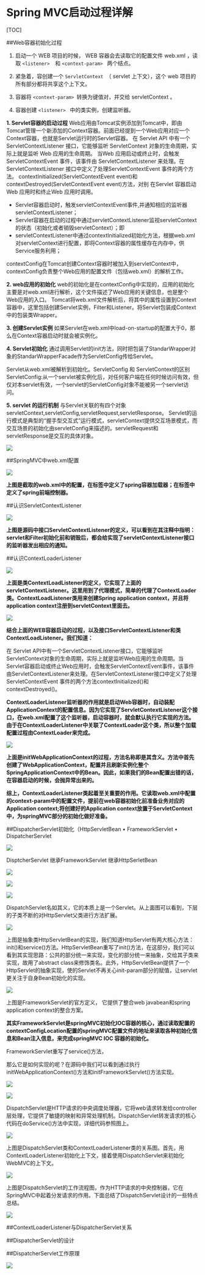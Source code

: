 # Spring MVC启动过程详解

[TOC]

##Web容器初始化过程

1. 启动一个 WEB 项目的时候， WEB 容器会去读取它的配置文件 web.xml ，读取  `<listener>  `和  `<context-param> ` 两个结点。


2. 紧急着，容创建一个  `ServletContext `（ servlet 上下文），这个 web 项目的所有部分都将共享这个上下文。


3. 容器将 ` <context-param>  `转换为键值对，并交给 servletContext 。
4. 容器创建  `<listener> ` 中的类实例，创建监听器。


**1. Servlet容器的启动过程** 
Web应用由Tomcat实例添加到Tomcat中，即由Tomcat管理一个新添加的Context容器。前面已经提到一个Web应用对应一个Context容器，也就是Servlet运行时的Servlet容器。 
在 Servlet API 中有一个 ServletContextListener 接口，它能够监听 ServletContext 对象的生命周期，实际上就是监听 Web 应用的生命周期。 
当Web 应用启动或终止时，会触发ServletContextEvent 事件，该事件由 ServletContextListener 来处理。在 ServletContextListener 接口中定义了处理ServletContextEvent 事件的两个方法。 contextInitialized(ServletContextEvent event)和contextDestroyed(ServletContextEvent event)方法，对别 在Servlet 容器启动Web 应用时和终止Web 应用时调用。

- Servlet容器启动时，触发servletContextEvent事件,并通知相应的监听器servletContextListener；
- Servlet容器在启动的过程中通过servletContextListener监视servletContext的状态（初始化或者销毁servletContext）；即
- servletContextListener中通过contextInitialized初始化方法，根据web.xml对servletContext进行配置，即将Context容器的属性缓存在内存中，供Service服务利用；

contextConfig在Tomcat创建Context容器时被加入到servletContext中，contextConfig负责整个Web应用的配置文件（包括web.xml）的解析工作。

**2. web应用的初始化** 
web的初始化是在contextConfig中实现的，应用的初始化主要是对web.xml进行解析，这个文件描述了Web应用的关键信息，也是整个Web应用的入口。 
Tomcat将web.xml文件解析后，将其中的属性设置到Context容器中，这里包括创建Servlet实例，Filter和Listener。将Servlet包装成Context中的包装类Wrapper。

**3. 创建Servlet实例** 
如果Servlet在web.xml中load-on-startup的配置大于0，那么在Context容器启动时就会被实例化。

**4. Servlet初始化** 
通过调用Servlet的init方法，同时把包装了StandarWrapper对象的StandarWrapperFacade作为ServletConfig传给Servlet。

Servlet从web.xml被解析到初始化。ServletConfig 和 ServletContext的区别ServletConfig:从一个servlet被实例化后，对任何客户端在任何时候访问有效，但仅对本servlet有效，一个servlet的ServletConfig对象不能被另一个servlet访问。

**5. servlet 的运行机制** 
与Servlet关联的有四个对象servletContext,servletConfig,servletRequest,servletResponse。 
Servlet的运行模式是典型的“握手型交互式”运行模式，servletContext提供交互场景模式，而交互场景的初始化由servletConfig来描述的。servletRequest和servletResponse是交互的具体对象。 

![](image/671185-20160720111104763-644678711.jpg)

##SpringMVC中web.xml配置

![](image/671185-20160720132044247-678052131.jpg)

**上图是截取的web.xml中的配置，在<listener>标签中定义了spring容器加载器；在<servlet>标签中定义了spring前端控制器。**



##认识ServletContextListener

![](image/671185-20160720132640904-2126822508.jpg)

**上图是源码中接口ServletContextListener的定义，可以看到在其注释中指明：servlet和Filter初始化前和销毁后，都会给实现了servletContextListener接口的监听器发出相应的通知。**

##认识ContextLoaderListener

![](image/671185-20160720133258763-1052439646.jpg)

**上面是类ContextLoadListener的定义，它实现了上面的servletContextListener。这里用到了代理模式，简单的代理了ContextLoader类。ContextLoadListener类用来创建Spring application context，并且将application context注册到servletContext里面去。**

![](image/671185-20160720134011451-285549860.jpg)

**结合上面的WEB容器启动的过程，以及接口ServletContextListener和类ContextLoadListener。我们知道：**

在 Servlet API中有一个ServletContextListener接口，它能够监听ServletContext对象的生命周期，实际上就是监听Web应用的生命周期。当Servlet容器启动或终止Web应用时，会触发ServletContextEvent事件，该事件由ServletContextListener来处理。在ServletContextListener接口中定义了处理ServletContextEvent 事件的两个方法contextInitialized()和contextDestroyed()。

**ContextLoaderListener监听器的作用就是启动Web容器时，自动装配ApplicationContext的配置信息。因为它实现了ServletContextListener这个接口，在web.xml配置了这个监听器，启动容器时，就会默认执行它实现的方法。由于在ContextLoaderListener中关联了ContextLoader这个类，所以整个加载配置过程由ContextLoader来完成。**



![](image/671185-20160720135158419-1276656479.jpg)

**上面是initWebApplicationContext的过程，方法名称即是其含义。方法中首先创建了WebApplicationContext，配置并且刷新实例化整个SpringApplicationContext中的Bean。因此，如果我们的Bean配置出错的话，在容器启动的时候，会抛异常出来的。**

**综上，ContextLoaderListener类起着至关重要的作用。它读取web.xml中配置的context-param中的配置文件，提前在web容器初始化前准备业务对应的Application context;将创建好的Application context放置于ServletContext中，为springMVC部分的初始化做好准备。**



##DispatcherServlet初始化（HttpServletBean • FrameworkServlet • DispatcherServlet

![](image/671185-20160720161437779-899505891.jpg)

DisptcherServlet 继承FrameworkServlet 继承HttpSerletBean

![](image/20170921172215.png)

![](image/20170921172256.png)

![](image/20170921172318.png)





DispatchServlet名如其义，它的本质上是一个Servlet。从上面图可以看到，下层的子类不断的对HttpServlet父类进行方法扩展。



![](image/671185-20160720162137904-298878839.jpg)

上图是抽象类HttpServletBean的实现，我们知道HttpServlet有两大核心方法：init()和service()方法。HttpServletBean重写了init()方法，在这部分，我们可以看到其实现思路：公共的部分统一来实现，变化的部分统一来抽象，交给其子类来实现，故用了abstract class来修饰类名。此外，HttpServletBean提供了一个HttpServlet的抽象实现，使的Servlet不再关心init-param部分的赋值，让servlet更关注于自身Bean初始化的实现。



![](image/671185-20160720162819451-665037385.jpg)

上图是FrameworkServlet的官方定义， 它提供了整合web javabean和spring application context的整合方案。

**其实FrameworkServlet是springMVC初始化IOC容器的核心，通过读取配置的contextConfigLocation配置的springMVC配置文件的地址来读取各种初始化信息和Bean注入信息，来完成springMVC IOC 容器的初始化。**

FrameworkServlet重写了service()方法，



那么它是如何实现的呢？在源码中我们可以看到通过执行initWebApplicationContext()方法和initFrameworkServlet()方法实现。

![](image/671185-20160720163830810-423640304.jpg)

![](image/671185-20160720163844794-374548422.jpg)

DispatchServlet是HTTP请求的中央调度处理器，它将web请求转发给controller层处理，它提供了敏捷的映射和异常处理机制。DispatchServlet转发请求的核心代码在doService()方法中实现，详细代码参照图上。

![](image/671185-20160720164251513-1769278820.jpg)

上图是DispatchServlet类和ContextLoaderListener类的关系图。首先，用ContextLoaderListener初始化上下文，接着使用DispatchServlet来初始化WebMVC的上下文。

![](image/671185-20160720172639154-1984148465.jpg)

上图是DispatchServlet的工作流程图，作为HTTP请求的中央控制器，它在SpringMVC中起着分发请求的作用。下面总结了DispatchServlet设计的一些特点总结。

![](image/671185-20160720172838763-1330150960.jpg)

##ContextLoaderListener与DispatcherServlet关系

##DispatcherServlet的设计

##DispatcherServlet工作原理

![](image/671185-20160720173431701-1343611590.png)